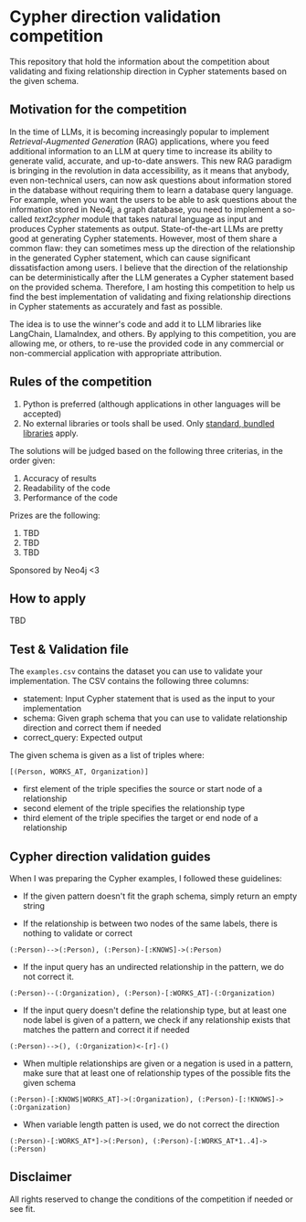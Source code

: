 # Cypher direction validation competition
This repository that hold the information about the competition about validating and fixing relationship direction in Cypher statements based on the given schema.

## Motivation for the competition

In the time of LLMs, it is becoming increasingly popular to implement _Retrieval-Augmented Generation_ (RAG) applications, where you feed additional information to an LLM at query time to increase its ability to generate valid, accurate, and up-to-date answers.
This new RAG paradigm is bringing in the revolution in data accessibility, as it means that anybody, even non-technical users, can now ask questions about information stored in the database without requiring them to learn a database query language.
For example, when you want the users to be able to ask questions about the information stored in Neo4j, a graph database, you need to implement a so-called _text2cypher_ module that takes natural language as input and produces Cypher statements as output.
State-of-the-art LLMs are pretty good at generating Cypher statements.
However, most of them share a common flaw: they can sometimes mess up the direction of the relationship in the generated Cypher statement, which can cause significant dissatisfaction among users.
I believe that the direction of the relationship can be deterministically after the LLM generates a Cypher statement based on the provided schema.
Therefore, I am hosting this competition to help us find the best implementation of validating and fixing relationship directions in Cypher statements as accurately and fast as possible.

The idea is to use the winner's code and add it to LLM libraries like LangChain, LlamaIndex, and others.
By applying to this competition, you are allowing me, or others, to re-use the provided code in any commercial or non-commercial application with appropriate attribution.

## Rules of the competition

1. Python is preferred (although applications in other languages will be accepted)
2. No external libraries or tools shall be used. Only [standard, bundled libraries](https://en.wikipedia.org/wiki/Standard_library) apply.

The solutions will be judged based on the following three criterias, in the order given:

1. Accuracy of results
2. Readability of the code
3. Performance of the code

Prizes are the following:

1. TBD
2. TBD
3. TBD

Sponsored by Neo4j <3

## How to apply

TBD

## Test & Validation file

The `examples.csv` contains the dataset you can use to validate your implementation.
The CSV contains the following three columns:

- statement: Input Cypher statement that is used as the input to your implementation
- schema: Given graph schema that you can use to validate relationship direction and correct them if needed
- correct_query: Expected output 

The given schema is given as a list of triples where:
```
[(Person, WORKS_AT, Organization)]
```

- first element of the triple specifies the source or start node of a relationship
- second element of the triple specifies the relationship type
- third element of the triple specifies the target or end node of a relationship 

## Cypher direction validation guides

When I was preparing the Cypher examples, I followed these guidelines:

- If the given pattern doesn't fit the graph schema, simply return an empty string

- If the relationship is between two nodes of the same labels, there is nothing to validate or correct
```
(:Person)-->(:Person), (:Person)-[:KNOWS]->(:Person)
```
- If the input query has an undirected relationship in the pattern, we do not correct it.
```
(:Person)--(:Organization), (:Person)-[:WORKS_AT]-(:Organization)
```
- If the input query doesn't define the relationship type, but at least one node label is given of a pattern, we check if any relationship exists that matches the pattern and correct it if needed
```
(:Person)-->(), (:Organization)<-[r]-()
```

- When multiple relationships are given or a negation is used in a pattern, make sure that at least one of relationship types of the possible fits the given schema
```
(:Person)-[:KNOWS|WORKS_AT]->(:Organization), (:Person)-[:!KNOWS]->(:Organization)
```

- When variable length patten is used, we do not correct the direction
```
(:Person)-[:WORKS_AT*]->(:Person), (:Person)-[:WORKS_AT*1..4]->(:Person) 
```

## Disclaimer

All rights reserved to change the conditions of the competition if needed or see fit.

